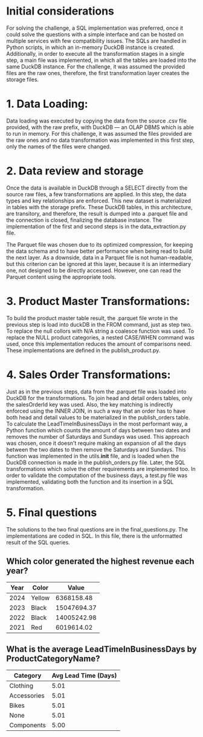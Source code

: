 # Initial considerations
For solving the challenge, a SQL implementation was preferred, once it could solve the questions with a simple interface and can be hosted on multiple services with few compatibility issues. The SQLs are handled in Python scripts, in which an in-memory DuckDB instance is created.
Additionally, in order to execute all the transformation stages in a single step, a main file was implemented, in which all the tables are loaded into the same DuckDB instance.
For the challenge, it was assumed the provided files are the raw ones, therefore, the first transformation layer creates the storage files.

# 1. Data Loading:
Data loading was executed by copying the data from the source .csv file provided, with the raw prefix, with DuckDB — an OLAP DBMS which is able to run in memory. For this challenge, it was assumed the files provided are the raw ones and no data transformation was implemented in this first step, only the names of the files were changed.

# 2. Data review and storage 
Once the data is available in DuckDB through a SELECT directly from the source raw files, a few transformations are applied. In this step, the data types and key relationships are enforced. This new dataset is materialized in tables with the storage prefix. These DuckDB tables, in this architecture, are transitory, and therefore, the result is dumped into a .parquet file and the connection is closed, finalizing the database instance. The implementation of the first and second steps is in the data_extraction.py file.

The Parquet file was chosen due to its optimized compression, for keeping the data schema and to have better performance when being read to build the next layer. As a downside, data in a Parquet file is not human-readable, but this criterion can be ignored at this layer, because it is an intermediary one, not designed to be directly accessed. However, one can read the Parquet content using the appropriate tools.

# 3. Product Master Transformations:    
To build the product master table result, the .parquet file wrote in the previous step is load into duckDB in the FROM command, just as step two.
To replace the null collors with N/A string a coalesce function was used. To replace the NULL product categories, a nested CASE/WHEN command was used, once this implementation reduces the amount of comparisons need. These implementations are defined in the publish_product.py.

# 4. Sales Order Transformations:
Just as in the previous steps, data from the .parquet file was loaded into DuckDB for the transformations. To join head and detail orders tables, only the salesOrderId key was used. Also, the key matching is indirectly enforced using the INNER JOIN, in such a way that an order has to have both head and detail values to be materialized in the publish_orders table.
To calculate the LeadTimeInBusinessDays in the most performant way, a Python function which counts the amount of days between two dates and removes the number of Saturdays and Sundays was used. This approach was chosen, once it doesn't require making an expansion of all the days between the two dates to then remove the Saturdays and Sundays. This function was implemented in the utils.__init__ file, and is loaded when the DuckDB connection is made in the publish_orders.py file. Later, the SQL transformations which solve the other requirements are implemented too.
In order to validate the computation of the business days, a test.py file was implemented, validating both the function and its insertion in a SQL transformation.

# 5. Final questions
The solutions to the two final questions are in the final_questions.py. The implementations are coded in SQL. In this file, there is the unformatted result of the SQL queries.

## Which color generated the highest revenue each year?
| Year | Color  | Value       |
|------|--------|-------------|
| 2024 | Yellow | 6368158.48  |
| 2023 | Black  | 15047694.37 |
| 2022 | Black  | 14005242.98 |
| 2021 | Red    | 6019614.02  |

## What is the average LeadTimeInBusinessDays by ProductCategoryName?
| Category     | Avg Lead Time (Days) |
|--------------|----------------------|
| Clothing     | 5.01                 |
| Accessories  | 5.01                 |
| Bikes        | 5.01                 |
| None         | 5.01                 |
| Components   | 5.00                 |